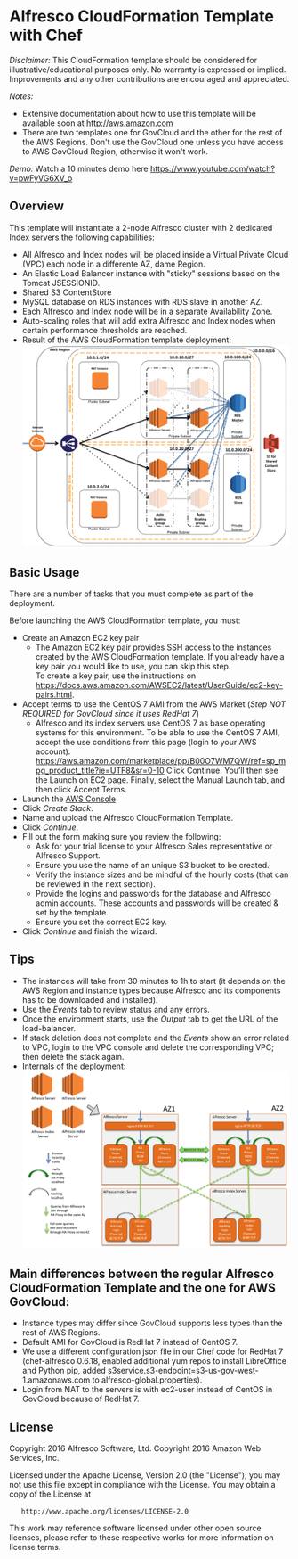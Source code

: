 Alfresco CloudFormation Template with Chef
==========================================

*Disclaimer:* This CloudFormation template should be considered for illustrative/educational purposes only. No warranty is expressed or implied. Improvements and any other contributions are encouraged and appreciated.

*Notes:*
* Extensive documentation about how to use this template will be available soon at http://aws.amazon.com
* There are two templates one for GovCloud and the other for the rest of the AWS Regions. Don't use the GovCloud one unless you have access to AWS GovCloud Region, otherwise it won't work.

*Demo:* Watch a 10 minutes demo here https://www.youtube.com/watch?v=pwFyVG6XV_o

Overview
--------------------

This template will instantiate a 2-node Alfresco cluster with 2 dedicated Index servers the following capabilities:
* All Alfresco and Index nodes will be placed inside a Virtual Private Cloud (VPC) each node in a differente AZ, dame Region.
* An Elastic Load Balancer instance with "sticky" sessions based on the Tomcat JSESSIONID.
* Shared S3 ContentStore
* MySQL database on RDS instances with RDS slave in another AZ.
* Each Alfresco and Index node will be in a separate Availability Zone.
* Auto-scaling roles that will add extra Alfresco and Index nodes when certain performance thresholds are reached.
* Result of the AWS CloudFormation template deployment:
![AWS Alfresco diagram](img/aws-alfresco.png "AWS Alfresco Diagram")

Basic Usage
-----------
There are a number of tasks that you must complete as part of the deployment.

Before launching the AWS CloudFormation template, you must:
* Create an Amazon EC2 key pair
	* The Amazon EC2 key pair provides SSH access to the instances created by the AWS CloudFormation template. If you already have a key pair you would like to use, you can skip this step.  
To create a key pair, use the instructions on https://docs.aws.amazon.com/AWSEC2/latest/UserGuide/ec2-key-pairs.html.
* Accept terms to use the CentOS 7 AMI from the AWS Market (*Step NOT REQUIRED for GovCloud since it uses RedHat 7*)
	* Alfresco and its index servers use CentOS 7 as base operating systems for this environment. To be able to use the CentOS 7 AMI, accept the use conditions from this page (login to your AWS account): https://aws.amazon.com/marketplace/pp/B00O7WM7QW/ref=sp_mpg_product_title?ie=UTF8&sr=0-10
Click Continue. You’ll then see the Launch on EC2 page. Finally, select the Manual Launch tab, and then click Accept Terms.
* Launch the [AWS Console](http://aws.amazon.com/console/cloudformation)
* Click *Create Stack*.
* Name and upload the Alfresco CloudFormation Template.
* Click *Continue*.
* Fill out the form making sure you review the following:
	* Ask for your trial license to your Alfresco Sales representative or Alfresco Support.
	* Ensure you use the name of an unique S3 bucket to be created.
	* Verify the instance sizes and be mindful of the hourly costs (that can be reviewed in the next section).
	* Provide the logins and passwords for the database and Alfresco admin accounts. These accounts and passwords will be created & set by the template.
	* Ensure you set the correct EC2 key.
* Click *Continue* and finish the wizard.

Tips
----
* The instances will take from 30 minutes to 1h to start (it depends on the AWS Region and instance types because Alfresco and its components has to be downloaded and installed).
* Use the *Events* tab to review status and any errors.
* Once the environment starts, use the *Output* tab to get the URL of the load-balancer.
* If stack deletion does not complete and the *Events* show an error related to VPC, login to the VPC console and delete the corresponding VPC; then delete the stack again.
* Internals of the deployment:
![AWS Alfresco diagram internals](img/aws-alfresco-inside.png "AWS Alfresco diagram internals")

Main differences between the regular Alfresco CloudFormation Template and the one for AWS GovCloud:
---------------------------------------------------------------------------------------------------
* Instance types may differ since GovCloud supports less types than the rest of AWS Regions.
* Default AMI for GovCloud is RedHat 7 instead of CentOS 7.
* We use a different configuration json file in our Chef code for RedHat 7 (chef-alfresco 0.6.18, enabled additional yum repos to install LibreOffice and Python pip, added  s3service.s3-endpoint=s3-us-gov-west-1.amazonaws.com to alfresco-global.properties).
* Login from NAT to the servers is with ec2-user instead of CentOS in GovCloud because of RedHat 7.

License
-------
   Copyright 2016 Alfresco Software, Ltd.
   Copyright 2016 Amazon Web Services, Inc.

   Licensed under the Apache License, Version 2.0 (the "License");
   you may not use this file except in compliance with the License.
   You may obtain a copy of the License at

       http://www.apache.org/licenses/LICENSE-2.0

This work may reference software licensed under other open source licenses, please refer to these respective works for more information on license terms.
